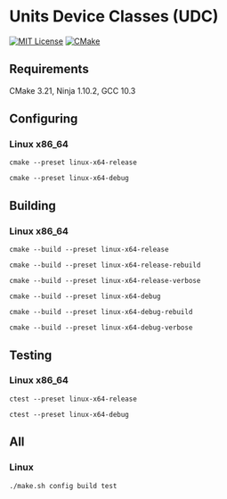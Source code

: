 # Units Device Classes (UDC)

[![MIT License](https://img.shields.io/badge/License-MIT-blue.svg)](https://opensource.org/licenses/mit-license.php)
[![CMake](https://github.com/Nebula-XI/nebula-xi-dev/actions/workflows/cmake.yml/badge.svg)](https://github.com/Nebula-XI/nebula-xi-dev/actions/workflows/cmake.yml)

## Requirements

CMake 3.21, Ninja 1.10.2, GCC 10.3

## Configuring

### Linux x86_64

`cmake --preset linux-x64-release`

`cmake --preset linux-x64-debug`

## Building

### Linux x86_64


`cmake --build --preset linux-x64-release`

`cmake --build --preset linux-x64-release-rebuild`

`cmake --build --preset linux-x64-release-verbose`

`cmake --build --preset linux-x64-debug`

`cmake --build --preset linux-x64-debug-rebuild`

`cmake --build --preset linux-x64-debug-verbose`

## Testing

### Linux x86_64


`ctest --preset linux-x64-release`

`ctest --preset linux-x64-debug`

## All

### Linux

`./make.sh config build test`
